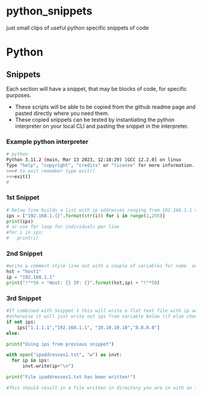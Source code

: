 # python_snippets
just small clips of useful python specific snippets of code

# Python

## Snippets

Each section will have a snippet, that may be blocks of code, for specific purposes.
* These scripts will be able to be copied from the github readme page and pasted directly where you need them.
* These copied snippets can be tested by instantiating the python interpreter on your local CLI and pasting the snippet in the interpreter.
### Example python interpreter
```bash
# python
Python 3.11.2 (main, Mar 13 2023, 12:18:29) [GCC 12.2.0] on linux
Type "help", "copyright", "credits" or "license" for more information.
>>># to exit remember type exit()
>>>exit()
#

```

### 1st Snippet 
```python
# below line builds a list with ip addresses ranging from 192.168.1.1 to 192.168.1.254
ips = ["192.168.1.{}".format(str(i)) for i in range(1,255)]
print(ips)
# or use for loop for individuals per line
#for i in ips:
#	print(i)


```

### 2nd Snippet
```python
#write a comment style line out with a couple of variables for name  and IP
hst = "host1"
ip = "192.168.1.1"
print("!"*50 + "Host: {} IP: {}".format(hst,ip) + "!"*50)

```

### 3rd Snippet
```python
#If combined with Snippet 1 this will write a flat text file with ip addresses in it from ips
#otherwise it will just write out ips from variable below (if else checks to see if ips is empty
if not ips:
	ips["1.1.1.1","192.168.1.1", "10.10.10.10","8.8.8.8"]
else:

print("Using ips from previous snippet")

with open("ipaddresses1.txt", "w") as invt:
  for ip in ips:
	  invt.write(ip+"\n")

print("File ipaddresses1.txt has been written!")

#This should result in a file written in directory you are in with an ip per line

